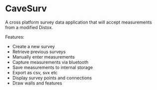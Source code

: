 
# CaveSurv

A cross platform survey data application that will accept measurements from a modified Distox.

Features:

- Create a new survey
- Retrieve previous surveys
- Manually enter measurements
- Capture measurements via bluetooth
- Save measurements to internal storage
- Export as csv, svx etc
- Display survey points and connections
- Draw walls and features
